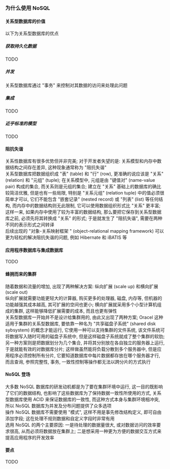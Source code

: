 ### 为什么使用 NoSQL

#### 关系型数据库的价值
以下为关系型数据库的优点
##### 获取持久化数据
TODO
##### 并发
关系型数据库通过 "事务" 来控制对其数据的访问来处理此问题
##### 集成
TODO
##### 近乎标准的模型
TODO

#### 阻抗失谐
关系性数据库有很多优势但并非完美; 对于开发者失望的是: 关系模型和内存中数据结构之间存在差异, 这种现象通常称为 "阻抗失谐"  
关系型数据库把数据组织成 "表" (table) 和 "行" (row), 更准确的说应该是 "关系" (relation) 和 "元组" (tuple); 在关系模型中, 元组是由 "键值对" (name-value pair) 构成的集合, 而关系则是元组的集合; 建立在 "关系" 基础上的数据库的确比较简洁优雅, 但是也有一些局限, 特别是 "关系元组" (relation tuple) 中的值必须很简单才可以, 它们不能包含 "嵌套记录" (nested record) 或 "列表" (list) 等任何结构, 而内存中的数据结构则无此限制, 它可以使用数据组织形式比 "关系" 更丰富; 这样一来, 如果内存中使用了较为丰富的数据结构, 那么要把它保存到关系型数据库之前, 必须先将其转换成 "关系" 的形式; 于是就发生了 "阻抗失谐", 需要在两种不同的表示形式之间转译  
后续出现的 "对象-关系映射框架 " (object-relational mapping framework) 可以更为轻松的解决阻抗失谐的问题, 例如 Hibernate 和 iBATIS 等

#### 应用程序数据库与集成数据库
TODO

#### 蜂拥而来的集群
随着数据和流量的增加, 出现了两种解决方案: 纵向扩展 (scale up) 和横向扩展 (scale out)  
纵向扩展就需要功能更轻大的计算器, 购买更多的处理器, 磁盘, 内存等, 但机器的功能越强其成本越高, 其可扩展的空间也更小; 横向扩展就采用多个小型计算机组成的集群, 这样能够降低扩展需要的成本, 而且也更有弹性  
关系型数据库一开始并不是设计给集群用的, 由此又出现了两种方案; Oracel 这种适用于集群的关系型数据库, 要依靠一种名为 "共享磁盘子系统" (shared disk sybsystem) 的概念才能运行, 它使用一种可以支持集群的文件系统, 该文件系统可将数据写入随时可用的磁盘子系统中, 但是这样磁盘子系统就成了整个集群的软肋; 另一种方案则是把数据划分为几个集合, 并将其分别放在各自独立的服务器上运行, 于是就能有效的对数据库分片; 这样做虽然能将负载分散到多个服务器中, 但是应用程序必须控制所有分片, 它要知道数据库中每片数据都存放在哪个服务器才行, 而且查询, 参照完整性, 事务, 一致性控制等操作都无法以跨分片的方式执行

#### NoSQL 登场
大多数 NoSQL 数据库的研发动机都是为了要在集群环境中运行, 这一目的既影响了它们的数据结构, 也影响了这些数据库为了保持数据一致性所使用的方式, 关系型数据库使用 ACID 来保证数据库的一致性, 而这种方式本身与集群环境相冲突, 所以 NoSQL 数据库为并发及分布问题提供了众多选项  
操作 NoSQL 数据库不需要使用 "模式", 这样不用是事先修改结构定义, 即可自由添加字段; 这在处理不规则数据和自定义字段时非常有用  
选用 NoSQL 的两个主要原因: 一是待处理的数据量很大, 或对数据访问的效率要求很高, 从而必须将数据放在集群上; 二是想采用一种更为方便的数据交互方式来提高应用程序的开发效率

#### 要点
TODO
